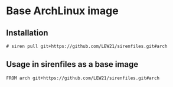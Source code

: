 # Base ArchLinux image

## Installation
```console
# siren pull git+https://github.com/LEW21/sirenfiles.git#arch
```

## Usage in sirenfiles as a base image
```sirenfile
FROM arch git+https://github.com/LEW21/sirenfiles.git#arch
```
